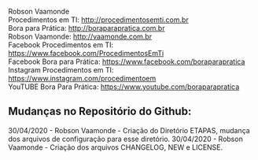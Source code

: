 Robson Vaamonde<br>
Procedimentos em TI: http://procedimentosemti.com.br<br>
Bora para Prática: http://boraparapratica.com.br<br>
Robson Vaamonde: http://vaamonde.com.br<br>
Facebook Procedimentos em TI: https://www.facebook.com/ProcedimentosEmTi<br>
Facebook Bora para Prática: https://www.facebook.com/boraparapratica<br>
Instagram Procedimentos em TI: https://www.instagram.com/procedimentoem<br>
YouTUBE Bora Para Prática: https://www.youtube.com/boraparapratica<br>

## **Mudanças no Repositório do Github:**

30/04/2020 - Robson Vaamonde - Criação do Diretório ETAPAS, mudança dos arquivos de configuração para esse diretório.
30/04/2020 - Robson Vaamonde - Criação dos arquivos CHANGELOG, NEW e LICENSE.

